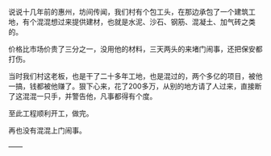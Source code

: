 说说十几年前的惠州，坊间传闻，我们村有个包工头，在那边承包了一个建筑工地，有个混混想过来提供建材，也就是水泥、沙石、钢筋、混凝土、加气砖之类的。

价格比市场价贵了三分之一，没用他的材料，三天两头的来堵门闹事，还把保安都打伤。

当时我们村这老板，也是干了二十多年工地，也是混过的，两个多亿的项目，被他一搞，钱都被他赚了。狠下心来，花了200多万，从别的地方请了人过来，直接断了这混混一只手，并警告他，凡事都得有个度。

至此工程顺利开工，做完。

再也没有混混上门闹事。

——

